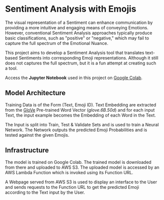 # Sentiment Analysis with Emojis

The visual representation of a Sentiment can enhance communication by providing a more intuitive and engaging means of conveying Emotions. However, conventional Sentiment Analysis approaches typically produce basic classifications, such as "positive" or "negative," which may fail to capture the full spectrum of the Emotional Nuance.

This project aims to develop a Sentiment Analysis tool that translates text-based Sentiments into corresponding Emoji representations. Although it still does not captures the full spectrum, but it is a fun attempt at creating such a tool.

Access the **Jupyter Notebook** used in this project on [Google Colab](https://colab.research.google.com/drive/1PZY7FjCkSmJSRa7NT3gOenfj8FjSRBCX).

## Model Architecture

Training Data is of the Form (Text, Emoji ID). Text Embedding are extracted from the [GloVe](https://nlp.stanford.edu/projects/glove/) Pre-trained Word Vector (*glove.6B.50d*) and for each input Text, the input example becomes the Embedding of each Word in the Text.

The Input is split into Train, Test & Validate Sets and is used to train a Neural Network. The Network outputs the predicted Emoji Probabilities and is tested against the given Emojis.

## Infrastructure

The model is trained on Google Colab. The trained model is downloaded from there and uploaded to AWS S3. The uploaded model is accessed by an AWS Lambda Function which is invoked using its Function URL.

A Webpage served from AWS S3 is used to display an interface to the User and sends requests to the Function URL to get the predicted Emoji according to the Text input by the User.
